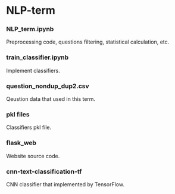 # NLP-term

### NLP_term.ipynb
Preprocessing code, questions filtering, statistical calculation, etc.

### train_classifier.ipynb
Implement classifiers.

### question_nondup_dup2.csv
Qeustion data that used in this term.

### pkl files
Classifiers pkl file.

### flask_web
Website source code.

### cnn-text-classification-tf
CNN classifier that implemented by TensorFlow.

